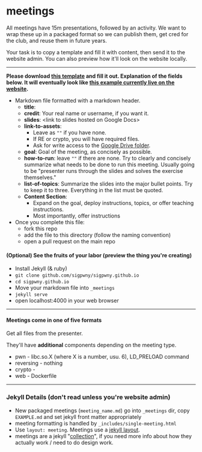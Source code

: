 # meetings
All meetings have 15m presentations, followed by an activity. We want to
wrap these up in a packaged format so we can publish them, get cred for the
club, and reuse them in future years.

Your task is to copy a template and fill it with content, then send it to
the website admin. You can also preview how it'll look on the website
locally.

---

**Please download [this
template](https://raw.githubusercontent.com/sigpwny/sigpwny.github.io/master/_meetings/EXAMPLE.md)
and fill it out. Explanation of the fields below. It will eventually look
like [this example currently live on the
website](https://sigpwny.github.io/meetings/intro-mtg).** 

* Markdown file formatted with a markdown header.
	* **title**: 
	* **credit**: Your real name or username, if you want it.
	* **slides**: \<link to slides hosted on Google Docs\>
	* **link-to-assets**:
		* Leave as `""` if you have none.
		* If RE or crypto, you will have required files.
		* Ask for write access to the [Google Drive folder](https://drive.google.com/open?id=1bmZcGS-6P57eWEtMSkABAWc7rt2E0t1J).
	* **goal**: Goal of the meeting, as concisely as possible.
	* **how-to-run**: leave `""` if there are none. Try to clearly and concisely summarize what needs to be done to run this meeting. Usually going to be "presenter runs through the slides and solves the exercise themselves."
	* **list-of-topics**: Summarize the slides into the major bullet points.
	Try to keep it to three. Everything in the list must be quoted.
	* **Content Section**:
		* Expand on the goal, deploy instructions, topics, or offer
		teaching instructions.
		* Most importantly, offer instructions 
* Once you complete this file:
  * fork this repo
  * add the file to this directory (follow the naming convention)
  * open a pull request on the main repo

#### (Optional) See the fruits of your labor (preview the thing you're creating)
* Install Jekyll (& ruby)
* `git clone github.com/sigpwny/sigpwny.github.io`
* `cd sigpwny.github.io`
* Move your markdown file into `_meetings`
* `jekyll serve`
* open localhost:4000 in your web browser

---

#### Meetings come in one of five formats
Get all files from the presenter.

They'll have **additional** components depending on the meeting type.
 * pwn - libc.so.X (where X is a number, usu. 6), LD_PRELOAD command
 * reversing - nothing
 * crypto - 
 * web - Dockerfile

---

### Jekyll Details (don't read unless you're website admin)

* New packaged meetings (`meeting_name.md`) go into `_meetings` dir, copy
`EXAMPLE.md` and set jekyll front matter appropriately
* meeting formatting is handled by `_includes/single-meeting.html`
* Use `layout: meeting`. Meetings use a [jekyll layout](https://jekyllrb.com/docs/layouts/).
* meetings are a jekyll
"[collection](https://jekyllrb.com/docs/collections/)", if you need more
info about how they actually work / need to do design work.
